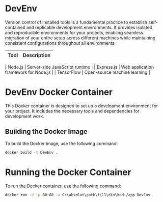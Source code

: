 # DevEnv
Version control of installed tools is a fundamental practice to establish self-contained and replicable development environments. It provides isolated and reproducible environments for your projects, enabling seamless migration of your entire setup across different machines while maintaining consistent configurations throughout all environments

| Tool          | Description                       |
| ------------- | --------------------------------- |

| Node.js       | Server-side JavaScript runtime    |
| Express.js    | Web application framework for Node.js |
| TensorFlow    | Open-source machine learning      |

# DevEnv Docker Container

This Docker container is designed to set up a development environment for your project. It includes the necessary tools and dependencies for development work.

## Building the Docker Image

To build the Docker image, use the following command:

```bash
docker build -t DevEnv .
```

# Running the Docker Container

To run the Docker container, use the following command:

```sh
docker run -d -p 80:80 -v C:\absolut\path\till\din\kod:/app DevEnv
```

